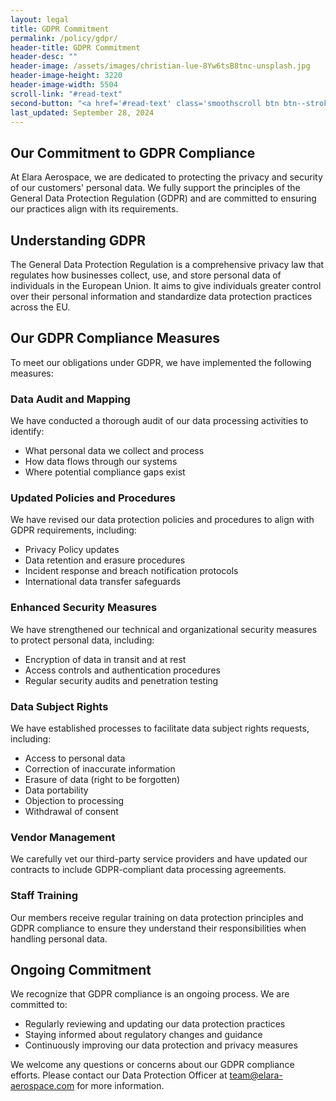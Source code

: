 ```yaml
---
layout: legal
title: GDPR Commitment
permalink: /policy/gdpr/
header-title: GDPR Commitment
header-desc: ""
header-image: /assets/images/christian-lue-8Yw6tsB8tnc-unsplash.jpg
header-image-height: 3220
header-image-width: 5504
scroll-link: "#read-text"
second-button: "<a href='#read-text' class='smoothscroll btn btn--stroke'>Learn More</a>"
last_updated: September 28, 2024
---
```


## Our Commitment to GDPR Compliance

At Elara Aerospace, we are dedicated to protecting the privacy and security of our customers' personal data. We fully support the principles of the General Data Protection Regulation (GDPR) and are committed to ensuring our practices align with its requirements.

## Understanding GDPR

The General Data Protection Regulation is a comprehensive privacy law that regulates how businesses collect, use, and store personal data of individuals in the European Union. It aims to give individuals greater control over their personal information and standardize data protection practices across the EU.

## Our GDPR Compliance Measures

To meet our obligations under GDPR, we have implemented the following measures:

### Data Audit and Mapping

We have conducted a thorough audit of our data processing activities to identify:

- What personal data we collect and process
- How data flows through our systems
- Where potential compliance gaps exist

### Updated Policies and Procedures

We have revised our data protection policies and procedures to align with GDPR requirements, including:

- Privacy Policy updates
- Data retention and erasure procedures
- Incident response and breach notification protocols
- International data transfer safeguards

### Enhanced Security Measures

We have strengthened our technical and organizational security measures to protect personal data, including:

- Encryption of data in transit and at rest
- Access controls and authentication procedures
- Regular security audits and penetration testing

### Data Subject Rights

We have established processes to facilitate data subject rights requests, including:

- Access to personal data
- Correction of inaccurate information
- Erasure of data (right to be forgotten)
- Data portability
- Objection to processing
- Withdrawal of consent

### Vendor Management

We carefully vet our third-party service providers and have updated our contracts to include GDPR-compliant data processing agreements.

### Staff Training

Our members receive regular training on data protection principles and GDPR compliance to ensure they understand their responsibilities when handling personal data.

## Ongoing Commitment

We recognize that GDPR compliance is an ongoing process. We are committed to:

- Regularly reviewing and updating our data protection practices
- Staying informed about regulatory changes and guidance
- Continuously improving our data protection and privacy measures

We welcome any questions or concerns about our GDPR compliance efforts. Please contact our Data Protection Officer at team@elara-aerospace.com for more information.

